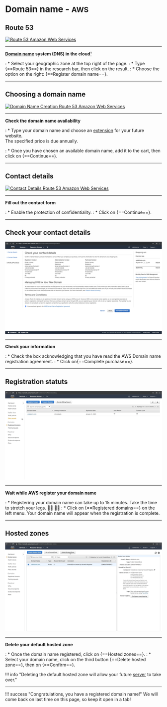 # Domain name - <small>AWS</small>

## Route 53

<p><a href="../assets/images/aws/nom-de-domaine/en/1.gif" target="_blank"><img alt="Route 53 Amazon Web Services" src="../assets/images/aws/nom-de-domaine/en/1.gif"></a></p>

***

**<a href="/help/glossary/#domain-name" target="_blank">Domain name</a> system (DNS) in the cloud<a href="https://aws.amazon.com/fr/route53/" target="_blank">&#185;</a>**

:    * Select your geographic zone at the top right of the page.
:    * Type {==Route 53==} in the research bar, then click on the result.
:    * Choose the option on the right: {==Register domain name==}.

***

## Choosing a domain name

<p><a href="../assets/images/aws/nom-de-domaine/en/2.gif" target="_blank"><img alt="Domain Name Creation Route 53 Amazon Web Services" src="../assets/images/aws/nom-de-domaine/en/2.gif"></a></p>

***

**Check the domain name availability**

:    * Type your domain name and choose an <a href="/help/glossary/#domain-name-extension" target="_blank">extension</a> for your future website.<br>
The specified price is due annually.

:    * Once you have chosen an available domain name, add it to the cart, then click on {==Continue==}.

***

## Contact details

<p><a href="../assets/images/aws/nom-de-domaine/en/3.gif" target="_blank"><img alt="Contact Details Route 53 Amazon Web Services" src="../assets/images/aws/nom-de-domaine/en/3.gif"></a></p>

***

**Fill out the contact form**

:    * Enable the protection of confidentiality.
:    * Click on {==Continue==}.

***

## Check your contact details

<p><a href="../assets/images/aws/nom-de-domaine/en/4.png" target="_blank"><img alt="Check Your Contact Details Route 53 Amazon Web Services" src="../assets/images/aws/nom-de-domaine/en/4.png"></a></p>

***

**Check your information**

:    * Check the box acknowledging that you have read the AWS Domain name registration agreement.
:    * Click on{==Complete purchase==}.

***

## Registration statuts

<p><a href="../assets/images/aws/nom-de-domaine/en/5.gif" target="_blank"><img alt="Check Your Contact Details Route 53 Amazon Web Services" src="../assets/images/aws/nom-de-domaine/en/5.gif"></a></p>

***

**Wait while AWS register your domain name**

:    * Registering your domain name can take up to 15 minutes. Take the time to stretch your legs.  🚶‍♀️ 🤸‍♀️
:    * Click on {==Registered domains==} on the left menu. Your domain name will appear when the registration is complete.

***

## Hosted zones

<p><a href="../assets/images/aws/nom-de-domaine/en/6.gif" target="_blank"><img alt="Delete Default Hosted Zone Route 53 Amazon Web Services" src="../assets/images/aws/nom-de-domaine/en/6.gif"></a></p>

***

**Delete your default hosted zone**

:    * Once the domain name registered, click on {==Hosted zones==}.
:    * Select your domain name, click on the third button {==Delete hosted zone==}, then on {==Confirm==}.<br>

!!! info "Deleting the default hosted zone will allow your future <a href="/help/glossary/#server" target="_blank">server</a> to take over."

***

!!! success "Congratulations, you have a registered domain name!"
    We will come back on last time on this page, so keep it open in a tab!